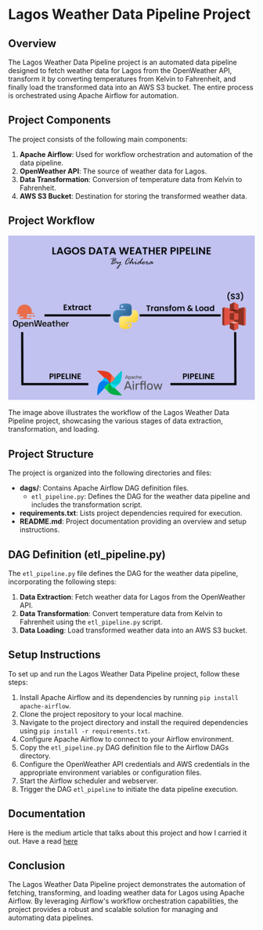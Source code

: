 # Lagos Weather Data Pipeline Project

## Overview
The Lagos Weather Data Pipeline project is an automated data pipeline designed to fetch weather data for Lagos from the OpenWeather API, transform it by converting temperatures from Kelvin to Fahrenheit, and finally load the transformed data into an AWS S3 bucket. The entire process is orchestrated using Apache Airflow for automation.

## Project Components
The project consists of the following main components:
1. **Apache Airflow**: Used for workflow orchestration and automation of the data pipeline.
2. **OpenWeather API**: The source of weather data for Lagos.
3. **Data Transformation**: Conversion of temperature data from Kelvin to Fahrenheit.
4. **AWS S3 Bucket**: Destination for storing the transformed weather data.

## Project Workflow

![Data Pipeline Workflow](project.JPG)

The image above illustrates the workflow of the Lagos Weather Data Pipeline project, showcasing the various stages of data extraction, transformation, and loading.

## Project Structure
The project is organized into the following directories and files:
- **dags/**: Contains Apache Airflow DAG definition files.
    - `etl_pipeline.py`: Defines the DAG for the weather data pipeline and includes the transformation script.
- **requirements.txt**: Lists project dependencies required for execution.
- **README.md**: Project documentation providing an overview and setup instructions.


## DAG Definition (etl_pipeline.py)
The `etl_pipeline.py` file defines the DAG for the weather data pipeline, incorporating the following steps:
1. **Data Extraction**: Fetch weather data for Lagos from the OpenWeather API.
2. **Data Transformation**: Convert temperature data from Kelvin to Fahrenheit using the `etl_pipeline.py` script.
3. **Data Loading**: Load transformed weather data into an AWS S3 bucket.

## Setup Instructions
To set up and run the Lagos Weather Data Pipeline project, follow these steps:
1. Install Apache Airflow and its dependencies by running `pip install apache-airflow`.
2. Clone the project repository to your local machine.
3. Navigate to the project directory and install the required dependencies using `pip install -r requirements.txt`.
4. Configure Apache Airflow to connect to your Airflow environment.
5. Copy the `etl_pipeline.py` DAG definition file to the Airflow DAGs directory.
6. Configure the OpenWeather API credentials and AWS credentials in the appropriate environment variables or configuration files.
7. Start the Airflow scheduler and webserver.
8. Trigger the DAG `etl_pipeline` to initiate the data pipeline execution.

## Documentation

Here is the medium article that talks about this project and how I carried it out. Have a read [here](https://medium.com/@chideraozigbo/lagos-weather-data-pipeline-using-apache-airflow-2738100f4f03)

## Conclusion
The Lagos Weather Data Pipeline project demonstrates the automation of fetching, transforming, and loading weather data for Lagos using Apache Airflow. By leveraging Airflow's workflow orchestration capabilities, the project provides a robust and scalable solution for managing and automating data pipelines.

